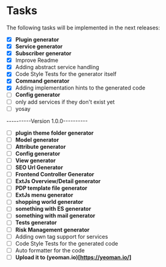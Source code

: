 # Tasks

The following tasks will be implemented in the next releases:

- [x] **Plugin generator**
- [x] **Service generator**
- [x] **Subscriber generator**
- [x] Improve Readme
- [x] Adding abstract service handling
- [x] Code Style Tests for the generator itself
- [x] **Command generator**
- [x] Adding implementation hints to the generated code
- [ ] **Config generator**
- [ ] only add services if they don't exist yet
- [ ] yosay 

----------Version 1.0.0----------

- [ ] **plugin theme folder generator**
- [ ] **Model generator**
- [ ] **Attribute generator**
- [ ] **Config generator**
- [ ] **View generator**
- [ ] **SEO Url Generator**
- [ ] **Frontend Controller Generator**
- [ ] **ExtJs Overview/Detail generator**
- [ ] **PDP template file generator**
- [ ] **ExtJs menu generator**
- [ ] **shopping world generator**
- [ ] **something with ES generator** 
- [ ] **something with mail generator**
- [ ] **Tests generator**
- [ ] **Risk Management generator**
- [ ] Adding own tag support for services
- [ ] Code Style Tests for the generated code
- [ ] Auto formatter for the code
- [ ] **Upload it to (yeoman.io)[https://yeoman.io/]**